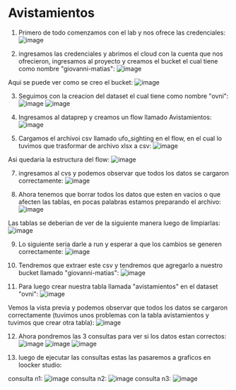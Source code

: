 # Avistamientos 
1. Primero de todo comenzamos con el lab y nos ofrece las credenciales:
![image](https://github.com/user-attachments/assets/b91f10f5-c15e-4695-80d4-c342764a68b0)

2. ingresamos las credenciales y abrimos el cloud con la cuenta que nos ofrecieron, ingresamos al proyecto y creamos el bucket el cual tiene como nombre "giovanni-matias": 
![image](https://github.com/user-attachments/assets/ce678bb2-45d4-4f09-9669-c239d2a8cc60)

Aqui se puede ver como se creo el bucket: 
![image](https://github.com/user-attachments/assets/3d81eea6-6e40-4853-97b2-133b1c895430)

3. Seguimos con la creacion del dataset el cual tiene como nombre "ovni":
![image](https://github.com/user-attachments/assets/a2a05a2e-0f12-48ab-a506-92a4ddc301ec)
![image](https://github.com/user-attachments/assets/3590bc07-0962-4c5f-8e8d-c8fda5073ef4)

4. Ingresamos al dataprep y creamos un flow llamado Avistamientos:
![image](https://github.com/user-attachments/assets/2d8b062a-6b09-4040-87df-f1144cf2f719)

5. Cargamos el archivoi csv llamado ufo_sighting en el flow, en el cual lo tuvimos que trasformar de archivo xlsx a csv:
![image](https://github.com/user-attachments/assets/c9a7af8c-92af-4367-9e96-757f50e46d44)

Asi quedaria la estructura del flow: 
![image](https://github.com/user-attachments/assets/889f3269-d9e0-4331-9886-b89607800e87)

7. ingresamos al cvs y podemos observar que todos los datos se cargaron correctamente:
![image](https://github.com/user-attachments/assets/64a96e0f-cccf-4e64-be4b-d7a83fdb8d23)

8. Ahora tenemos que borrar todos los datos que esten en vacios o que afecten las tablas, en pocas palabras estamos preparando el archivo:
![image](https://github.com/user-attachments/assets/60d9313c-87f3-443c-ac98-60a848daea16)

Las tablas se deberian de ver de la siguiente manera luego de limpiarlas: 
![image](https://github.com/user-attachments/assets/9fc4cb6a-3dde-40c3-8b5b-36d45f5a8b98)

9. Lo siguiente seria darle a run y esperar a que los cambios se generen correctamente:
![image](https://github.com/user-attachments/assets/9c049603-c275-4644-a6f0-9240dcb094b8)

10. Tendremos que extraer este csv y tendremos que agregarlo a nuestro bucket llamado "giovanni-matias":
![image](https://github.com/user-attachments/assets/eac7becb-2751-4ff7-b7d3-c7d780e7ab36)

11. Para luego crear nuestra tabla llamada "avistamientos" en el dataset "ovni":
![image](https://github.com/user-attachments/assets/1e46bd2f-6d48-433f-a085-552db39c1018)

Vemos la vista previa y podemos observar que todos los datos se cargaron correctamente (tuvimos unos problemas con la tabla avistamientos y tuvimos que crear otra tabla):
![image](https://github.com/user-attachments/assets/e135b4ad-af57-4c4f-9541-7dae55ac0455)

12. Ahora pondremos las 3 consultas para ver si los datos estan correctos:
![image](https://github.com/user-attachments/assets/4b1a364c-6cdd-4a25-af6e-f63ecc3d0d42)
![image](https://github.com/user-attachments/assets/ad169881-b921-4b4c-820c-ad5c1fceb79d)
![image](https://github.com/user-attachments/assets/112dfe9b-1137-4d7a-bdd1-15dcd11ee72c)

13. luego de ejecutar las consultas estas las pasaremos a graficos en loocker studio:

consulta n1: 
![image](https://github.com/user-attachments/assets/a00c7d12-fbd6-462e-906c-9761f0d41b13)
consulta n2: 
![image](https://github.com/user-attachments/assets/a98acdc7-0899-4da0-984a-97e9e076335b)
consulta n3: 
![image](https://github.com/user-attachments/assets/ff761e12-19b8-4519-95d7-91e14256e324)





   


